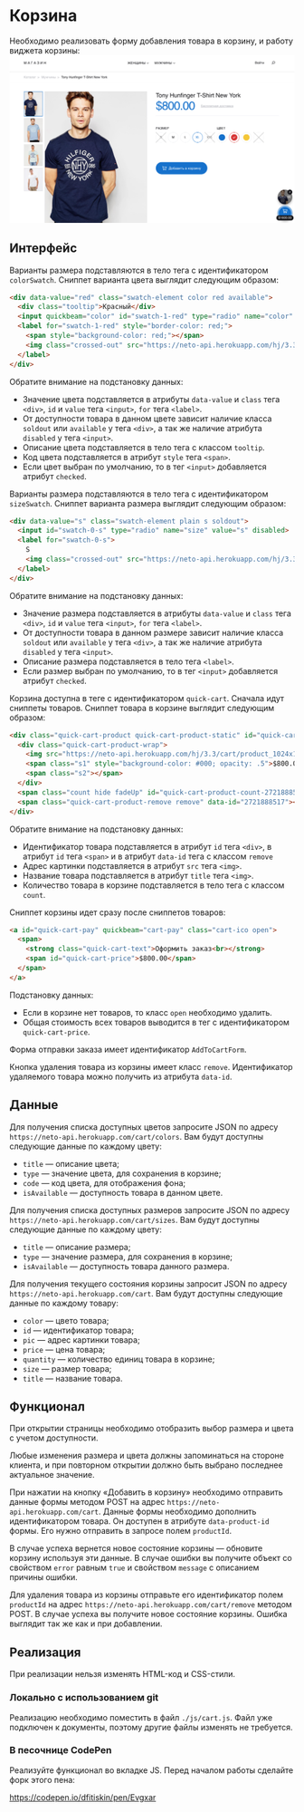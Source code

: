 Корзина
===

Необходимо реализовать форму добавления товара в корзину, и работу виджета корзины:
![Страница интернет-магазина](./res/preview.png)

## Интерфейс

Варианты размера подставляются в тело тега с идентификатором `colorSwatch`. Сниппет варианта цвета выглядит следующим образом:
```html
<div data-value="red" class="swatch-element color red available">
  <div class="tooltip">Красный</div>
  <input quickbeam="color" id="swatch-1-red" type="radio" name="color" value="red" checked>
  <label for="swatch-1-red" style="border-color: red;">
    <span style="background-color: red;"></span>
    <img class="crossed-out" src="https://neto-api.herokuapp.com/hj/3.3/cart/soldout.png?10994296540668815886">
  </label>
</div>
```

Обратите внимание на подстановку данных:
- Значение цвета подставляется в атрибуты `data-value` и `class` тега `<div>`, `id` и `value` тега `<input>`, `for` тега `<label>`.
- От доступности товара в данном цвете зависит наличие класса `soldout` или `available` у тега `<div>`, а так же наличие атрибута `disabled` у тега `<input>`.
- Описание цвета подставляется в тело тега с классом `tooltip`.
- Код цвета подставляется в атрибут `style` тега `<span>`.
- Если цвет выбран по умолчанию, то в тег `<input>` добавляется атрибут `checked`.

Варианты размера подставляются в тело тега с идентификатором `sizeSwatch`. Сниппет варианта размера выглядит следующим образом:
```html
<div data-value="s" class="swatch-element plain s soldout">
  <input id="swatch-0-s" type="radio" name="size" value="s" disabled>
  <label for="swatch-0-s">
    S
    <img class="crossed-out" src="https://neto-api.herokuapp.com/hj/3.3/cart/soldout.png?10994296540668815886">
  </label>
</div>
```

Обратите внимание на подстановку данных:
- Значение размера подставляется в атрибуты `data-value` и `class` тега `<div>`, `id` и `value` тега `<input>`, `for` тега `<label>`.
- От доступности товара в данном размере зависит наличие класса `soldout` или `available` у тега `<div>`, а так же наличие атрибута `disabled` у тега `<input>`.
- Описание размера подставляется в тело тега `<label>`.
- Если размер выбран по умолчанию, то в тег `<input>` добавляется атрибут `checked`.

Корзина доступна в теге с идентификатором `quick-cart`. Сначала идут сниппеты товаров. Сниппет товара в корзине выглядит следующим образом:
```html
<div class="quick-cart-product quick-cart-product-static" id="quick-cart-product-2721888517" style="opacity: 1;">
  <div class="quick-cart-product-wrap">
    <img src="https://neto-api.herokuapp.com/hj/3.3/cart/product_1024x1024.png" title="Tony Hunfinger T-Shirt New York">
    <span class="s1" style="background-color: #000; opacity: .5">$800.00</span>
    <span class="s2"></span>
  </div>
  <span class="count hide fadeUp" id="quick-cart-product-count-2721888517">1</span>
  <span class="quick-cart-product-remove remove" data-id="2721888517"></span>
</div>
```

Обратите внимание на подстановку данных:
- Идентификатор товара подставляется в атрибут `id` тега `<div>`, в атрибут `id` тега `<span>` и в атрибут `data-id` тега с классом `remove`
- Адрес картинки подставляется в атрибут `src` тега `<img>`.
- Название товара подставляется в атрибут `title` тега `<img>`.
- Количество товара в корзине подставляется в тело тега с классом `count`.

Сниппет корзины идет сразу после сниппетов товаров:
```html
<a id="quick-cart-pay" quickbeam="cart-pay" class="cart-ico open">
  <span>
    <strong class="quick-cart-text">Оформить заказ<br></strong>
    <span id="quick-cart-price">$800.00</span>
  </span>
</a>
```

Подстановку данных:
- Если в корзине нет товаров, то класс `open` необходимо удалить.
- Общая стоимость всех товаров выводится в тег с идентификатором `quick-cart-price`.

Форма отправки заказа имеет идентификатор `AddToCartForm`.

Кнопка удаления товара из корзины имеет класс `remove`. Идентификатор удаляемого товара можно получить из атрибута `data-id`.


## Данные

Для получения списка доступных цветов запросите JSON по адресу `https://neto-api.herokuapp.com/cart/colors`. Вам будут доступны следующие данные по каждому цвету:
- `title` — описание цвета;
- `type` — значение цвета, для сохранения в корзине;
- `code` — код цвета, для отображения фона;
- `isAvailable` — доступность товара в данном цвете.

Для получения списка доступных размеров запросите JSON по адресу `https://neto-api.herokuapp.com/cart/sizes`. Вам будут доступны следующие данные по каждому цвету:
- `title` — описание размера;
- `type` — значение размера, для сохранения в корзине;
- `isAvailable` — доступность товара данного размера.

Для получения текущего состояния корзины запросит JSON по адресу `https://neto-api.herokuapp.com/cart`. Вам будут доступны следующие данные по каждому товару:
- `color` — цвето товара;
- `id` — идентификатор товара;
- `pic` — адрес картинки товара;
- `price` — цена товара;
- `quantity` — количество единиц товара в корзине;
- `size` — размер товара;
- `title` — название товара.

## Функционал

При открытии страницы необходимо отобразить выбор размера и цвета с учетом доступности.

Любые изменения размера и цвета должны запоминаться на стороне клиента, и при повторном открытии должно быть выбрано последнее актуальное значение.

При нажатии на кнопку «Добавить в корзину» необходимо отправить данные формы методом POST на адрес `https://neto-api.herokuapp.com/cart`. Данные формы необходимо дополнить идентификатором товара. Он доступен в атрибуте `data-product-id` формы. Его нужно отправить в запросе полем `productId`.

В случае успеха вернется новое состояние корзины — обновите корзину используя эти данные. В случае ошибки вы получите объект со свойством `error` равным `true` и свойством `message` с описанием причины ошибки.

Для удаления товара из корзины отправьте его идентификатор полем `productId` на адрес `https://neto-api.herokuapp.com/cart/remove` методом POST. В случае успеха вы получите новое состояние корзины. Ошибка выглядит так же как и при добавлении.

## Реализация

При реализации нельзя изменять HTML-код и CSS-стили.

### Локально с использованием git

Реализацию необходимо поместить в файл `./js/cart.js`. Файл уже подключен к документы, поэтому другие файлы изменять не требуется.

### В песочнице CodePen

Реализуйте функционал во вкладке JS. Перед началом работы сделайте форк этого пена:

https://codepen.io/dfitiskin/pen/Evgxar
